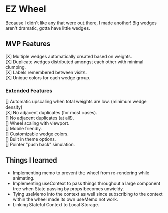 # EZ Wheel
Because I didn't like any that were out there, I made another!
Big wedges aren't dramatic, gotta have little wedges.

## MVP Features
[X] Multiple wedges automatically created based on weights.  
[X] Duplicate wedges distributed amongst each other with minimal clumping.  
[X] Labels remembered between visits.  
[X] Unique colors for each wedge group.  

### Extended Features
[] Automatic upscaling when total weights are low. (minimum wedge density)  
[X] No adjacent duplicates (for most cases).  
[] No adjacent duplicates (at all!).  
[] Wheel scaling with viewport.  
[] Mobile friendly.  
[] Customizable wedge colors.  
[] Built in theme options.  
[] Pointer "push back" simulation.  

## Things I learned
- Implementing memo to prevent the wheel from re-rendering while animating.
- Implementing useContext to pass things throughout a large component tree when State passing by props becomes unwieldy.
- Tying useMemo into the context as well since subscribing to the context within the wheel made its own useMemo not work.
- Linking Stateful Context to Local Storage.